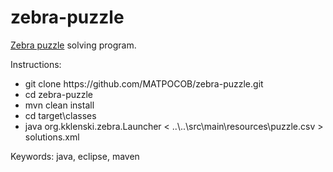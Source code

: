 zebra-puzzle
============

<a href="http://en.wikipedia.org/wiki/Zebra_Puzzle">Zebra puzzle</a> solving program.

Instructions:
<ul>
<li>git clone https://github.com/MATPOCOB/zebra-puzzle.git</li>
<li>cd zebra-puzzle</li>
<li>mvn clean install</li>
<li>cd target\classes</li>
<li>java org.kklenski.zebra.Launcher < ..\..\src\main\resources\puzzle.csv > solutions.xml</li>
</ul>

Keywords: java, eclipse, maven